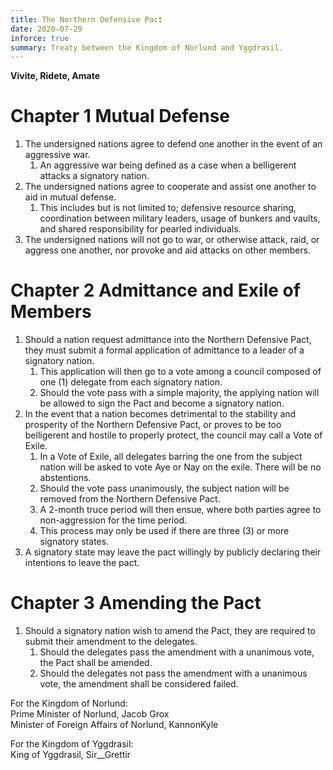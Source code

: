 ```yaml
---
title: The Northern Defensive Pact
date: 2020-07-29
inforce: true
summary: Treaty between the Kingdom of Norlund and Yggdrasil.
---
```


**Vivite, Ridete, Amate**

# Chapter 1 Mutual Defense

1. The undersigned nations agree to defend one another in the event of an aggressive war.
    1. An aggressive war being defined as a case when a belligerent attacks a signatory nation.
2. The undersigned nations agree to cooperate and assist one another to aid in mutual defense.
    1. This includes but is not limited to; defensive resource sharing, coordination between military leaders, usage of bunkers and vaults, and shared responsibility for pearled individuals.
3. The undersigned nations will not go to war, or otherwise attack, raid, or aggress one another, nor provoke and aid attacks on other members.

# Chapter 2 Admittance and Exile of Members

1. Should a nation request admittance into the Northern Defensive Pact, they must submit a formal application of admittance to a leader of a signatory nation.
    1. This application will then go to a vote among a council composed of one (1) delegate from each signatory nation. 
    2. Should the vote pass with a simple majority, the applying nation will be allowed to sign the Pact and become a signatory nation.
2. In the event that a nation becomes detrimental to the stability and prosperity of the Northern Defensive Pact, or proves to be too belligerent and hostile to properly protect, the council may call a Vote of Exile.
    1. In a Vote of Exile, all delegates barring the one from the subject nation will be asked to vote Aye or Nay on the exile. There will be no abstentions.
    2. Should the vote pass unanimously, the subject nation will be removed from the Northern Defensive Pact.
    3. A 2-month truce period will then ensue, where both parties agree to non-aggression for the time period.
    4. This process may only be used if there are three (3) or more signatory states.
3. A signatory state may leave the pact willingly by publicly declaring their intentions to leave the pact.

# Chapter 3 Amending the Pact

1. Should a signatory nation wish to amend the Pact, they are required to submit their amendment to the delegates.
    1. Should the delegates pass the amendment with a unanimous vote, the Pact shall be amended.
    2. Should the delegates not pass the amendment with a unanimous vote, the amendment shall be considered failed.

For the Kingdom of Norlund: <br/>
Prime Minister of Norlund, Jacob Grox <br/>
Minister of Foreign Affairs of Norlund, KannonKyle

For the  Kingdom of Yggdrasil: <br/>
King of Yggdrasil, Sir__Grettir
